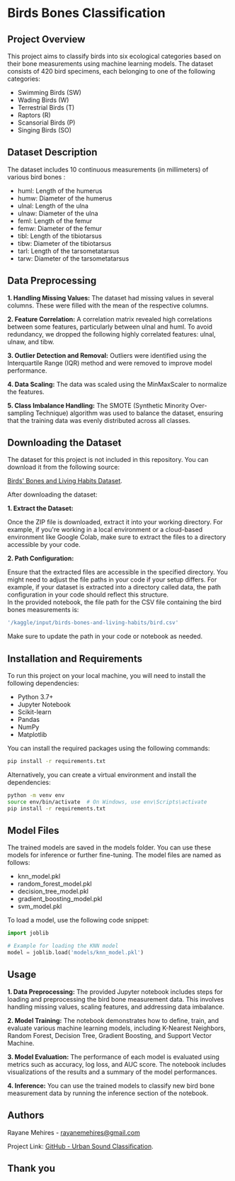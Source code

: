 # Birds Bones Classification

## Project Overview
This project aims to classify birds into six ecological categories based on their bone measurements using machine learning models. The dataset consists of 420 bird specimens, each belonging to one of the following categories:

- Swimming Birds (SW)  
- Wading Birds (W)  
- Terrestrial Birds (T)  
- Raptors (R)  
- Scansorial Birds (P)  
- Singing Birds (SO)  

## Dataset Description
The dataset includes 10 continuous measurements (in millimeters) of various bird bones :  
- huml: Length of the humerus
- humw: Diameter of the humerus
- ulnal: Length of the ulna
- ulnaw: Diameter of the ulna
- feml: Length of the femur
- femw: Diameter of the femur
- tibl: Length of the tibiotarsus
- tibw: Diameter of the tibiotarsus
- tarl: Length of the tarsometatarsus
- tarw: Diameter of the tarsometatarsus

## Data Preprocessing

**1. Handling Missing Values:** The dataset had missing values in several columns. These were filled with the mean of the respective columns.  

**2. Feature Correlation:** A correlation matrix revealed high correlations between some features, particularly between ulnal and huml. To avoid redundancy, we   dropped the following highly correlated features: ulnal, ulnaw, and tibw.  

**3. Outlier Detection and Removal:** Outliers were identified using the Interquartile Range (IQR) method and were removed to improve model performance.  

**4. Data Scaling:** The data was scaled using the MinMaxScaler to normalize the features.  

**5. Class Imbalance Handling:** The SMOTE (Synthetic Minority Over-sampling Technique) algorithm was used to balance the dataset, ensuring that the training data was evenly distributed across all classes.  

## Downloading the Dataset

The dataset for this project is not included in this repository. You can download it from the following source:  

[Birds' Bones and Living Habits Dataset](https://www.kaggle.com/datasets/zhangjuefei/birds-bones-and-living-habits).  

After downloading the dataset:  

**1. Extract the Dataset:**  

Once the ZIP file is downloaded, extract it into your working directory. For example, if you're working in a local environment or a cloud-based environment like Google Colab, make sure to extract the files to a directory accessible by your code.  

**2. Path Configuration:**  

Ensure that the extracted files are accessible in the specified directory. You might need to adjust the file paths in your code if your setup differs. For example, if your dataset is extracted into a directory called data, the path configuration in your code should reflect this structure.  
In the provided notebook, the file path for the CSV file containing the bird bones measurements is:

```sh
'/kaggle/input/birds-bones-and-living-habits/bird.csv' 
```
Make sure to update the path in your code or notebook as needed.  

## Installation and Requirements
To run this project on your local machine, you will need to install the following dependencies:

- Python 3.7+
- Jupyter Notebook
- Scikit-learn
- Pandas
- NumPy
- Matplotlib

You can install the required packages using the following commands:

```sh
pip install -r requirements.txt
```
Alternatively, you can create a virtual environment and install the dependencies:
```sh
python -m venv env
source env/bin/activate  # On Windows, use env\Scripts\activate   
pip install -r requirements.txt
```

## Model Files

The trained models are saved in the models folder. You can use these models for inference or further fine-tuning. The model files are named as follows:  

- knn_model.pkl  
- random_forest_model.pkl  
- decision_tree_model.pkl  
- gradient_boosting_model.pkl  
- svm_model.pkl

To load a model, use the following code snippet:  

```python
import joblib

# Example for loading the KNN model
model = joblib.load('models/knn_model.pkl')
```

## Usage
**1. Data Preprocessing:** The provided Jupyter notebook includes steps for loading and preprocessing the bird bone measurement data. This involves handling missing values, scaling features, and addressing data imbalance.

**2. Model Training:** The notebook demonstrates how to define, train, and evaluate various machine learning models, including K-Nearest Neighbors, Random Forest, Decision Tree, Gradient Boosting, and Support Vector Machine.

**3. Model Evaluation:** The performance of each model is evaluated using metrics such as accuracy, log loss, and AUC score. The notebook includes visualizations of the results and a summary of the model performances.

**4. Inference:** You can use the trained models to classify new bird bone measurement data by running the inference section of the notebook.

## Authors

Rayane Mehires - rayanemehires@gmail.com

Project Link: [GitHub - Urban Sound Classification](https://github.com/MRayane/Urban-Sound-Classification/tree/main).

## Thank you
  
